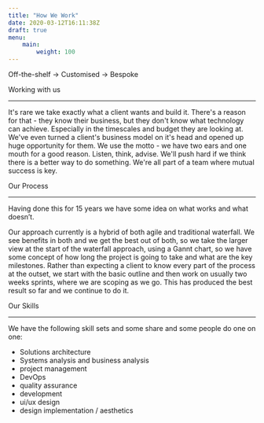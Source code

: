 ```yaml
---
title: "How We Work"
date: 2020-03-12T16:11:38Z
draft: true
menu: 
    main:
        weight: 100
---
```


Off-the-shelf -> Customised -> Bespoke

Working with us
___
It's rare we take exactly what a client wants and build it. 
There's a reason for that - they know their business, but they don't know what technology can achieve. Especially in the timescales and budget they are looking at.
We've even turned a client's business model on it's head and opened up huge opportunity for them. We use the motto - we have two ears and one mouth for a good reason. Listen, think, advise. We'll push hard if we think there is a better way to do something. We're all part of a team where mutual success is key.


Our Process
___

Having done this for 15 years we have some idea on what works and what doesn’t. 

Our approach currently is a hybrid of both agile and traditional waterfall. We see benefits in both and we get the best out of both, so we take the larger view at the start of the waterfall approach, using a Gannt chart, so we have some concept of how long the project is going to take and what are the key milestones. Rather than expecting a client to know every part of the process at the outset, we start with the basic outline and then work on usually two weeks sprints, where we are scoping as we go. This has produced the best result so far and we continue to do it. 

Our Skills
___

We have the following skill sets and some share and some people do one on one:

* Solutions architecture
* Systems analysis and business analysis
* project management
* DevOps
* quality assurance
* development
* ui/ux design
* design implementation / aesthetics
